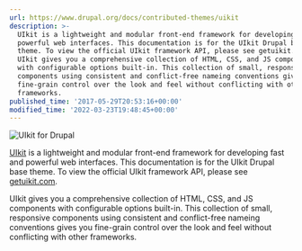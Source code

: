 ```yaml
---
url: https://www.drupal.org/docs/contributed-themes/uikit
description: >-
  UIkit is a lightweight and modular front-end framework for developing fast and
  powerful web interfaces. This documentation is for the UIkit Drupal base
  theme. To view the official UIkit framework API, please see getuikit.com.
  UIkit gives you a comprehensive collection of HTML, CSS, and JS components
  with configurable options built-in. This collection of small, responsive
  components using consistent and conflict-free nameing conventions gives you
  fine-grain control over the look and feel without conflicting with other
  frameworks.
published_time: '2017-05-29T20:53:16+00:00'
modified_time: '2022-03-23T19:48:45+00:00'
---
```

![UIkit for Drupal](https://www.drupal.org/files/styles/grid-3/public/project-images/uikit-small.png)

[UIkit](https://www.drupal.org/project/uikit) is a lightweight and modular front-end framework for developing fast and powerful web interfaces. This documentation is for the UIkit Drupal base theme. To view the official UIkit framework API, please see [getuikit.com](https://getuikit.com).

UIkit gives you a comprehensive collection of HTML, CSS, and JS components with configurable options built-in. This collection of small, responsive components using consistent and conflict-free nameing conventions gives you fine-grain control over the look and feel without conflicting with other frameworks.